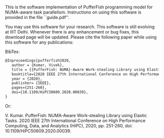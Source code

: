 This is the software implementation of PufferFish programming model for NUMA-aware task parallelism. Instructions on using this software is provided in the file ``guide.pdf''.

You may use this software for your research. This software is still evolving at IIIT Delhi. Whenever there is any enhancement or bug fixes, this download page will be updated. Please cite the following paper while using this software for any publications:

BibTex:

```latex
@Inproceedings{pufferfish2020,
   author = {Kumar, Vivek}, 
   title = {{PufferFish: NUMA}-Aware Work-stealing Library using Elastic Tasks},
   booktitle={2020 IEEE 27th International Conference on High Performance Computing, Data, and Analytics (HiPC)},
   year = {2020},
   publisher= {IEEE},
   pages={251-260},
   doi={10.1109/HiPC50609.2020.00039},
} 
```
Or:

V. Kumar. PufferFish: NUMA-Aware Work-stealing Library using Elastic Tasks. 2020 IEEE 27th International Conference on High Performance Computing, Data, and Analytics (HiPC), 2020, pp. 251-260, doi: 10.1109/HiPC50609.2020.00039.
